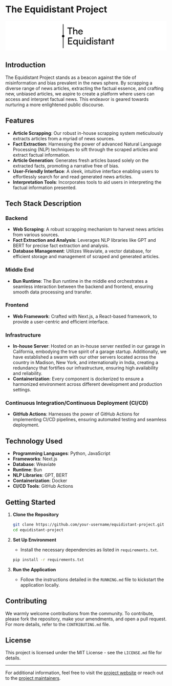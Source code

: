 # The Equidistant Project
![Equidistant Project Logo](logo_banner.png)

## Introduction
The Equidistant Project stands as a beacon against the tide of misinformation and bias prevalent in the news sphere. By scrapping a diverse range of news articles, extracting the factual essence, and crafting new, unbiased articles, we aspire to create a platform where users can access and interpret factual news. This endeavor is geared towards nurturing a more enlightened public discourse.

## Features
- **Article Scrapping**: Our robust in-house scrapping system meticulously extracts articles from a myriad of news sources.
- **Fact Extraction**: Harnessing the power of advanced Natural Language Processing (NLP) techniques to sift through the scraped articles and extract factual information.
- **Article Generation**: Generates fresh articles based solely on the extracted facts, promoting a narrative free of bias.
- **User-Friendly Interface**: A sleek, intuitive interface enabling users to effortlessly search for and read generated news articles.
- **Interpretation Tools**: Incorporates tools to aid users in interpreting the factual information presented.

## Tech Stack Description

### Backend
- **Web Scraping**: A robust scrapping mechanism to harvest news articles from various sources.
- **Fact Extraction and Analysis**: Leverages NLP libraries like GPT and BERT for precise fact extraction and analysis.
- **Database Management**: Utilizes Weaviate, a vector database, for efficient storage and management of scraped and generated articles.

### Middle End
- **Bun Runtime**: The Bun runtime in the middle end orchestrates a seamless interaction between the backend and frontend, ensuring smooth data processing and transfer.

### Frontend
- **Web Framework**: Crafted with Next.js, a React-based framework, to provide a user-centric and efficient interface.

### Infrastructure
- **In-house Server**: Hosted on an in-house server nestled in our garage in California, embodying the true spirit of a garage startup. Additionally, we have established a swarm with our other servers located across the country in Madison, New York, and internationally in India, creating a redundancy that fortifies our infrastructure, ensuring high availability and reliability.
- **Containerization**: Every component is dockerized to ensure a harmonized environment across different development and production settings.

### Continuous Integration/Continuous Deployment (CI/CD)
- **GitHub Actions**: Harnesses the power of GitHub Actions for implementing CI/CD pipelines, ensuring automated testing and seamless deployment.

## Technology Used

- **Programming Languages**: Python, JavaScript
- **Frameworks**: Next.js
- **Database**: Weaviate
- **Runtime**: Bun
- **NLP Libraries**: GPT, BERT
- **Containerization**: Docker
- **CI/CD Tools**: GitHub Actions

## Getting Started

1. **Clone the Repository**
    ```bash
    git clone https://github.com/your-username/equidistant-project.git
    cd equidistant-project
    ```

2. **Set Up Environment**
    - Install the necessary dependencies as listed in `requirements.txt`.
    ```bash
    pip install -r requirements.txt
    ```

3. **Run the Application**
    - Follow the instructions detailed in the `RUNNING.md` file to kickstart the application locally.

## Contributing

We warmly welcome contributions from the community. To contribute, please fork the repository, make your amendments, and open a pull request. For more details, refer to the `CONTRIBUTING.md` file.

## License

This project is licensed under the MIT License - see the `LICENSE.md` file for details.

---

For additional information, feel free to visit the [project website](https://your-website.com) or reach out to the [project maintainers](mailto:project-maintainers@example.com).
